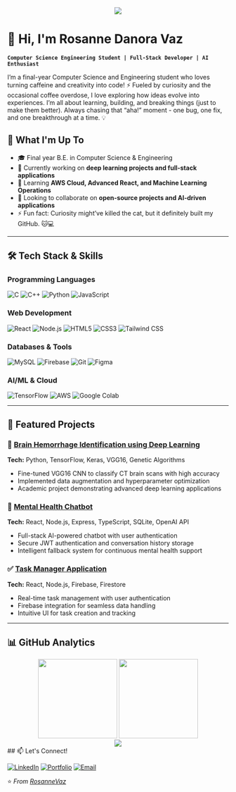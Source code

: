 <div align="center">
  
  <img src="https://readme-typing-svg.herokuapp.com/?font=Righteous&size=35&center=true&vCenter=true&width=500&height=70&duration=4000&lines=Hi+There!+👋;I'm+Rosanne+Danora+Vaz!;AI+Research+Developer;Full-Stack+Engineer;Mental+Health+Tech+Advocate;" />
  
</div>

# 👋 Hi, I'm Rosanne Danora Vaz

**`Computer Science Engineering Student | Full-Stack Developer | AI Enthusiast`**

I’m a final-year Computer Science and Engineering student who loves turning caffeine and creativity into code! ⚡
Fueled by curiosity and the occasional coffee overdose, I love exploring how ideas evolve into experiences. I’m all about learning, building, and breaking things (just to make them better).
Always chasing that “aha!” moment - one bug, one fix, and one breakthrough at a time. 💡

## 🚀 What I'm Up To

- 🎓 Final year B.E. in Computer Science & Engineering 
- 🔭 Currently working on **deep learning projects and full-stack applications**
- 🌱 Learning **AWS Cloud, Advanced React, and Machine Learning Operations**
- 👯 Looking to collaborate on **open-source projects and AI-driven applications**
- ⚡ Fun fact: Curiosity might’ve killed the cat, but it definitely built my GitHub. 🐱💻


---

## 🛠️ Tech Stack & Skills

### **Programming Languages**
![C](https://img.shields.io/badge/C-A8B9CC?style=for-the-badge&logo=c&logoColor=white)
![C++](https://img.shields.io/badge/C++-00599C?style=for-the-badge&logo=c%2B%2B&logoColor=white)
![Python](https://img.shields.io/badge/Python-3776AB?style=for-the-badge&logo=python&logoColor=white)
![JavaScript](https://img.shields.io/badge/JavaScript-F7DF1E?style=for-the-badge&logo=javascript&logoColor=black)

### **Web Development**
![React](https://img.shields.io/badge/React-20232A?style=for-the-badge&logo=react&logoColor=61DAFB)
![Node.js](https://img.shields.io/badge/Node.js-339933?style=for-the-badge&logo=nodedotjs&logoColor=white)
![HTML5](https://img.shields.io/badge/HTML5-E34F26?style=for-the-badge&logo=html5&logoColor=white)
![CSS3](https://img.shields.io/badge/CSS3-1572B6?style=for-the-badge&logo=css3&logoColor=white)
![Tailwind CSS](https://img.shields.io/badge/Tailwind_CSS-06B6D4?style=for-the-badge&logo=tailwind-css&logoColor=white)

### **Databases & Tools**
![MySQL](https://img.shields.io/badge/MySQL-4479A1?style=for-the-badge&logo=mysql&logoColor=white)
![Firebase](https://img.shields.io/badge/Firebase-FFCA28?style=for-the-badge&logo=firebase&logoColor=black)
![Git](https://img.shields.io/badge/Git-F05032?style=for-the-badge&logo=git&logoColor=white)
![Figma](https://img.shields.io/badge/Figma-F24E1E?style=for-the-badge&logo=figma&logoColor=white)

### **AI/ML & Cloud**
![TensorFlow](https://img.shields.io/badge/TensorFlow-FF6F00?style=for-the-badge&logo=tensorflow&logoColor=white)
![AWS](https://img.shields.io/badge/AWS-232F3E?style=for-the-badge&logo=amazon-aws&logoColor=white)
![Google Colab](https://img.shields.io/badge/Google_Colab-F9AB00?style=for-the-badge&logo=google-colab&logoColor=white)

---

## 💼 Featured Projects

### 🧠 [Brain Hemorrhage Identification using Deep Learning](https://github.com/yourusername/brain-hemorrhage-detection)
**Tech:** Python, TensorFlow, Keras, VGG16, Genetic Algorithms
- Fine-tuned VGG16 CNN to classify CT brain scans with high accuracy
- Implemented data augmentation and hyperparameter optimization
- Academic project demonstrating advanced deep learning applications

### 💬 [Mental Health Chatbot](https://github.com/yourusername/mental-health-chatbot)
**Tech:** React, Node.js, Express, TypeScript, SQLite, OpenAI API
- Full-stack AI-powered chatbot with user authentication
- Secure JWT authentication and conversation history storage
- Intelligent fallback system for continuous mental health support

### ✅ [Task Manager Application](https://github.com/RosanneVaz/BasicTaskManager)
**Tech:** React, Node.js, Firebase, Firestore
- Real-time task management with user authentication
- Firebase integration for seamless data handling
- Intuitive UI for task creation and tracking

---

## 📊 GitHub Analytics

<div align="center">
  <img height="180em" src="https://github-readme-stats.vercel.app/api?username=RosanneVaz&show_icons=true&theme=aura&include_all_commits=true&count_private=true&hide_border=true"/>
  <img height="180em" src="https://github-readme-stats.vercel.app/api/top-langs/?username=RosanneVaz&layout=compact&langs_count=8&theme=aura&hide_border=true"/>
</div>

<!-- Streak stats -->
<div align="center">
  <img src="https://github-readme-streak-stats.herokuapp.com/?user=RosanneVaz&theme=aura&hide_border=true" />
</div>
## 📫 Let's Connect!

[![LinkedIn](https://img.shields.io/badge/LinkedIn-0A66C2?style=for-the-badge&logo=linkedin&logoColor=white)](https://linkedin.com/in/yourprofile)
[![Portfolio](https://img.shields.io/badge/Portfolio-4285F4?style=for-the-badge&logo=google-chrome&logoColor=white)](https://rosfolio.netlify.app/)
[![Email](https://img.shields.io/badge/Email-D14836?style=for-the-badge&logo=gmail&logoColor=white)](mailto:rosannedanora@example.com)

⭐ *From [RosanneVaz](https://github.com/RosanneVaz)*
